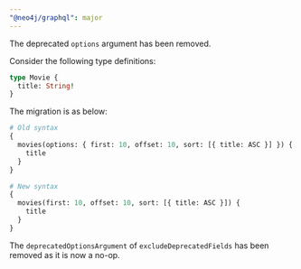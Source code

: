 ```yaml
---
"@neo4j/graphql": major
---
```


The deprecated `options` argument has been removed.

Consider the following type definitions:

```graphql
type Movie {
  title: String!
}
```

The migration is as below:

```graphql
# Old syntax
{
  movies(options: { first: 10, offset: 10, sort: [{ title: ASC }] }) {
    title
  }
}

# New syntax
{
  movies(first: 10, offset: 10, sort: [{ title: ASC }]) {
    title
  }
}
```

The `deprecatedOptionsArgument` of `excludeDeprecatedFields` has been removed as it is now a no-op.
